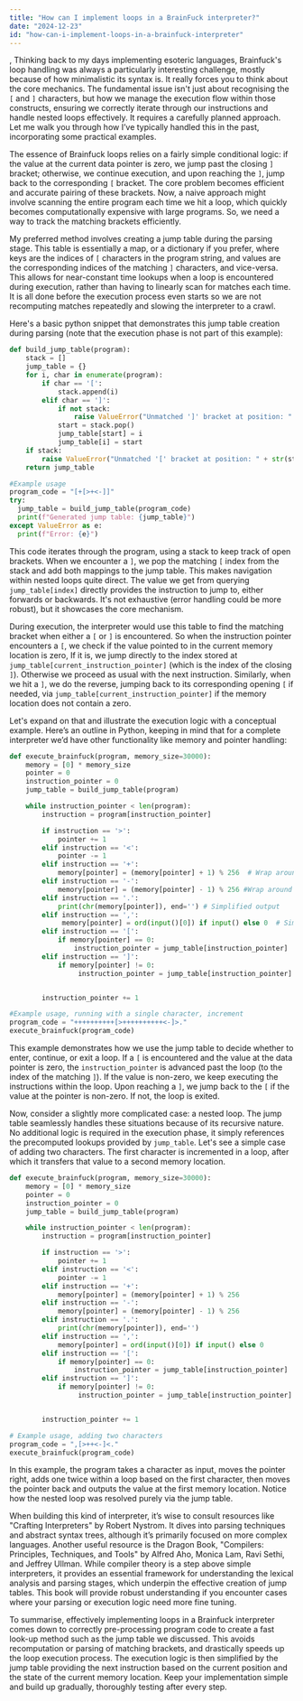 ```yaml
---
title: "How can I implement loops in a BrainFuck interpreter?"
date: "2024-12-23"
id: "how-can-i-implement-loops-in-a-brainfuck-interpreter"
---
```


,  Thinking back to my days implementing esoteric languages, Brainfuck's loop handling was always a particularly interesting challenge, mostly because of how minimalistic its syntax is. It really forces you to think about the core mechanics. The fundamental issue isn't just about recognising the `[` and `]` characters, but how we manage the execution flow within those constructs, ensuring we correctly iterate through our instructions and handle nested loops effectively. It requires a carefully planned approach. Let me walk you through how I’ve typically handled this in the past, incorporating some practical examples.

The essence of Brainfuck loops relies on a fairly simple conditional logic: if the value at the current data pointer is zero, we jump past the closing `]` bracket; otherwise, we continue execution, and upon reaching the `]`, jump back to the corresponding `[` bracket. The core problem becomes efficient and accurate pairing of these brackets. Now, a naive approach might involve scanning the entire program each time we hit a loop, which quickly becomes computationally expensive with large programs. So, we need a way to track the matching brackets efficiently.

My preferred method involves creating a jump table during the parsing stage. This table is essentially a map, or a dictionary if you prefer, where keys are the indices of `[` characters in the program string, and values are the corresponding indices of the matching `]` characters, and vice-versa. This allows for near-constant time lookups when a loop is encountered during execution, rather than having to linearly scan for matches each time. It is all done before the execution process even starts so we are not recomputing matches repeatedly and slowing the interpreter to a crawl.

Here's a basic python snippet that demonstrates this jump table creation during parsing (note that the execution phase is not part of this example):

```python
def build_jump_table(program):
    stack = []
    jump_table = {}
    for i, char in enumerate(program):
        if char == '[':
            stack.append(i)
        elif char == ']':
            if not stack:
                raise ValueError("Unmatched ']' bracket at position: " + str(i))
            start = stack.pop()
            jump_table[start] = i
            jump_table[i] = start
    if stack:
        raise ValueError("Unmatched '[' bracket at position: " + str(stack[0]))
    return jump_table

#Example usage
program_code = "[+[>+<-]]"
try:
  jump_table = build_jump_table(program_code)
  print(f"Generated jump table: {jump_table}")
except ValueError as e:
  print(f"Error: {e}")
```

This code iterates through the program, using a stack to keep track of open brackets. When we encounter a `]`, we pop the matching `[` index from the stack and add both mappings to the jump table. This makes navigation within nested loops quite direct. The value we get from querying `jump_table[index]` directly provides the instruction to jump to, either forwards or backwards. It's not exhaustive (error handling could be more robust), but it showcases the core mechanism.

During execution, the interpreter would use this table to find the matching bracket when either a `[` or `]` is encountered. So when the instruction pointer encounters a `[`, we check if the value pointed to in the current memory location is zero, If it is, we jump directly to the index stored at `jump_table[current_instruction_pointer]` (which is the index of the closing `]`). Otherwise we proceed as usual with the next instruction. Similarly, when we hit a `]`, we do the reverse, jumping back to its corresponding opening `[` if needed, via `jump_table[current_instruction_pointer]` if the memory location does not contain a zero.

Let's expand on that and illustrate the execution logic with a conceptual example. Here’s an outline in Python, keeping in mind that for a complete interpreter we’d have other functionality like memory and pointer handling:

```python
def execute_brainfuck(program, memory_size=30000):
    memory = [0] * memory_size
    pointer = 0
    instruction_pointer = 0
    jump_table = build_jump_table(program)

    while instruction_pointer < len(program):
        instruction = program[instruction_pointer]

        if instruction == '>':
            pointer += 1
        elif instruction == '<':
            pointer -= 1
        elif instruction == '+':
            memory[pointer] = (memory[pointer] + 1) % 256  # Wrap around for byte
        elif instruction == '-':
            memory[pointer] = (memory[pointer] - 1) % 256 #Wrap around for byte
        elif instruction == '.':
            print(chr(memory[pointer]), end='') # Simplified output
        elif instruction == ',':
             memory[pointer] = ord(input()[0]) if input() else 0  # Simplified input
        elif instruction == '[':
            if memory[pointer] == 0:
                instruction_pointer = jump_table[instruction_pointer]
        elif instruction == ']':
            if memory[pointer] != 0:
                 instruction_pointer = jump_table[instruction_pointer]


        instruction_pointer += 1

#Example usage, running with a single character, increment
program_code = "++++++++++[>++++++++++<-]>."
execute_brainfuck(program_code)
```

This example demonstrates how we use the jump table to decide whether to enter, continue, or exit a loop. If a `[` is encountered and the value at the data pointer is zero, the `instruction_pointer` is advanced past the loop (to the index of the matching `]`). If the value is non-zero, we keep executing the instructions within the loop. Upon reaching a `]`, we jump back to the `[` if the value at the pointer is non-zero. If not, the loop is exited.

Now, consider a slightly more complicated case: a nested loop. The jump table seamlessly handles these situations because of its recursive nature. No additional logic is required in the execution phase, it simply references the precomputed lookups provided by `jump_table`. Let's see a simple case of adding two characters. The first character is incremented in a loop, after which it transfers that value to a second memory location.

```python
def execute_brainfuck(program, memory_size=30000):
    memory = [0] * memory_size
    pointer = 0
    instruction_pointer = 0
    jump_table = build_jump_table(program)

    while instruction_pointer < len(program):
        instruction = program[instruction_pointer]

        if instruction == '>':
            pointer += 1
        elif instruction == '<':
            pointer -= 1
        elif instruction == '+':
            memory[pointer] = (memory[pointer] + 1) % 256
        elif instruction == '-':
            memory[pointer] = (memory[pointer] - 1) % 256
        elif instruction == '.':
            print(chr(memory[pointer]), end='')
        elif instruction == ',':
            memory[pointer] = ord(input()[0]) if input() else 0
        elif instruction == '[':
            if memory[pointer] == 0:
                instruction_pointer = jump_table[instruction_pointer]
        elif instruction == ']':
            if memory[pointer] != 0:
                 instruction_pointer = jump_table[instruction_pointer]


        instruction_pointer += 1

# Example usage, adding two characters
program_code = ",[>++<-]<."
execute_brainfuck(program_code)
```

In this example, the program takes a character as input, moves the pointer right, adds one twice within a loop based on the first character, then moves the pointer back and outputs the value at the first memory location. Notice how the nested loop was resolved purely via the jump table.

When building this kind of interpreter, it’s wise to consult resources like "Crafting Interpreters" by Robert Nystrom. It dives into parsing techniques and abstract syntax trees, although it’s primarily focused on more complex languages. Another useful resource is the Dragon Book, "Compilers: Principles, Techniques, and Tools" by Alfred Aho, Monica Lam, Ravi Sethi, and Jeffrey Ullman. While compiler theory is a step above simple interpreters, it provides an essential framework for understanding the lexical analysis and parsing stages, which underpin the effective creation of jump tables. This book will provide robust understanding if you encounter cases where your parsing or execution logic need more fine tuning.

To summarise, effectively implementing loops in a Brainfuck interpreter comes down to correctly pre-processing program code to create a fast look-up method such as the jump table we discussed. This avoids recomputation or parsing of matching brackets, and drastically speeds up the loop execution process. The execution logic is then simplified by the jump table providing the next instruction based on the current position and the state of the current memory location. Keep your implementation simple and build up gradually, thoroughly testing after every step.
